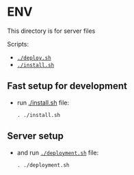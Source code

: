 # **ENV**

This directory is for server files

Scripts:

- [`./deploy.sh`](./deploy.sh 'deploy.sh')
- [`./install.sh`](./install.sh 'install.sh')


## **Fast setup for development**

- run [./install.sh](./install.sh "link to the install.sh file") file:

    ```shell
    . ./install.sh
    ```



## **Server setup**

- and run [`./deployment.sh`](./deploy.sh "link to the deployment.sh file") file:

    ```shell
    . ./deployment.sh
    ```
